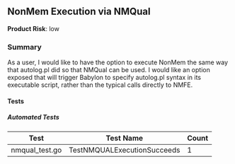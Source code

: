 ## NonMem Execution via NMQual
**Product Risk**: low

### Summary
As a user, I would like to have the option to execute NonMem the same way that autolog.pl did so that NMQual can be
used. I would like an option exposed that will trigger Babylon to specify autolog.pl syntax in its executable script, 
rather than the typical calls directly to NMFE.

#### Tests

##### Automated Tests

Test | Test Name | Count
-----|-----------|-------
nmqual_test.go| TestNMQUALExecutionSucceeds |1 
